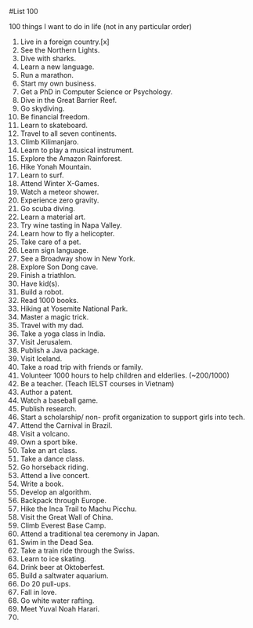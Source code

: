 #List 100

100 things I want to do in life (not in any particular order)
1.	Live in a foreign country.[x] 
2.	See the Northern Lights.
3.	Dive with sharks.
4.	Learn a new language.
5.	Run a marathon.
6.	Start my own business.
7.	Get a PhD in Computer Science or Psychology.
8.	Dive in the Great Barrier Reef.
9.	Go skydiving.
10.	Be financial freedom. 
11.	Learn to skateboard.
12.	Travel to all seven continents.
13.	Climb Kilimanjaro.
14.	Learn to play a musical instrument. 
15.	Explore the Amazon Rainforest.
16.	Hike Yonah Mountain.
17.	Learn to surf.
18.	Attend Winter X-Games.
19.	Watch a meteor shower. 
20.	Experience zero gravity.
21.	Go scuba diving.
22.	Learn a material art.
23.	Try wine tasting in Napa Valley.
24.	Learn how to fly a helicopter.
25.	Take care of a pet.
26.	Learn sign language.
27.	See a Broadway show in New York.
28.	Explore Son Dong cave.
29.	Finish a triathlon.
30.	Have kid(s).
31.	Build a robot.
32.	Read 1000 books.
33.	Hiking at Yosemite National Park.
34.	Master a magic trick.
35.	Travel with my dad.
36.	Take a yoga class in India.
37.	Visit Jerusalem.
38.	Publish a Java package.
39.	Visit Iceland.
40.	Take a road trip with friends or family.
41.	Volunteer 1000 hours to help children and elderlies. (~200/1000) 
42.	Be a teacher. (Teach IELST courses in Vietnam)
43.	Author a patent.
44.	Watch a baseball game. 
45.	Publish research.
46.	Start a scholarship/ non- profit organization to support girls into tech.
47.	Attend the Carnival in Brazil.
48.	Visit a volcano.
49.	Own a sport bike. 
50.	Take an art class.
51.	Take a dance class.
52.	Go horseback riding.
53.	Attend a live concert.
54.	Write a book.
55.	Develop an algorithm.
56.	Backpack through Europe.
57.	Hike the Inca Trail to Machu Picchu.
58.	Visit the Great Wall of China.
59.	Climb Everest Base Camp.
60.	Attend a traditional tea ceremony in Japan.
61.	Swim in the Dead Sea.
62.	Take a train ride through the Swiss.
63.	Learn to ice skating. 
64.	Drink beer at Oktoberfest.
65.	Build a saltwater aquarium.
66.	Do 20 pull-ups.
67.	Fall in love.
68.	Go white water rafting.
69.	Meet Yuval Noah Harari.
70.	
